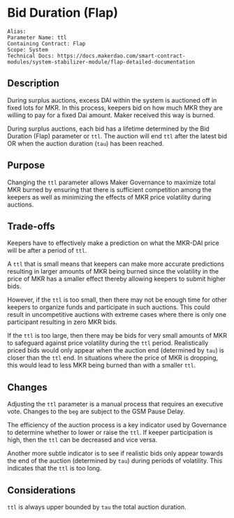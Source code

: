 
# Bid Duration (Flap)

```
Alias: 
Parameter Name: ttl
Containing Contract: Flap
Scope: System
Technical Docs: https://docs.makerdao.com/smart-contract-modules/system-stabilizer-module/flap-detailed-documentation 
```

## Description
During surplus auctions, excess DAI within the system is auctioned off in fixed lots for MKR. In this process, keepers bid on how much MKR they are willing to pay for a fixed Dai amount. Maker received this way is burned. 

During surplus auctions, each bid has a lifetime determined by the Bid Duration (Flap) parameter or `ttl`. The auction will end `ttl` after the latest bid OR when the auction duration (`tau`) has been reached. 


## Purpose
Changing the `ttl` parameter allows Maker Governance to maximize total MKR burned by ensuring that there is sufficient competition among the keepers as well as minimizing the effects of MKR price volatility during auctions. 


## Trade-offs
Keepers have to effectively make a prediction on what the MKR-DAI price will be after a period of `ttl`. 

A `ttl` that is small means that keepers can make more accurate predictions resulting in larger amounts of MKR being burned since the volatility in the price of MKR has a smaller effect thereby allowing keepers to submit higher bids. 

However, if the `ttl` is too small, then there may not be enough time for other keepers to organize funds and participate in such auctions. This could result in uncompetitive auctions with extreme cases where there is only one participant resulting in zero MKR bids.


If the `ttl` is too large, then there may be bids for very small amounts of MKR to safeguard against price volatility during the `ttl` period. Realistically priced bids would only appear when the auction end (determined by `tau`) is closer than the `ttl` end. In situations where the price of MKR is dropping, this would lead to less MKR being burned than with a smaller `ttl`.


## Changes
Adjusting the `ttl` parameter is a manual process that requires an executive vote. Changes to the `beg` are subject to the GSM Pause Delay.

The efficiency of the auction process is a key indicator used by Governance to determine whether to lower or raise the `ttl`. If keeper participation is high, then the `ttl` can be decreased and vice versa. 

Another more subtle indicator is to see if realistic bids only appear towards the end of the auction (determined by `tau`) during periods of volatility. This indicates that the `ttl` is too long.

## Considerations
`ttl` is always upper bounded by `tau` the total auction duration. 
